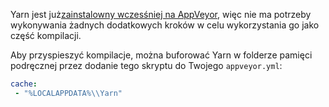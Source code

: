 Yarn jest już[zainstalowny wczesśniej na AppVeyor](https://www.appveyor.com/updates/2016/11/01/), więc nie ma potrzeby wykonywania żadnych dodatkowych kroków w celu wykorzystania go jako część kompilacji.

Aby przyspieszyć kompilacje, można buforować Yarn w folderze pamięci podręcznej przez dodanie tego skryptu do Twojego `appveyor.yml`:

```yml
cache:
 - "%LOCALAPPDATA%\\Yarn"
```